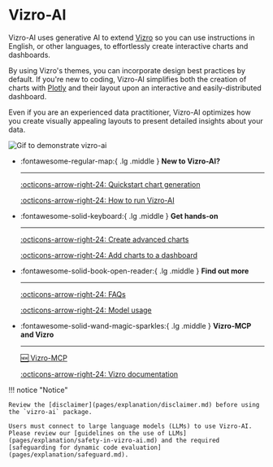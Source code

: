 # Vizro-AI

Vizro-AI uses generative AI to extend [Vizro](https://vizro.readthedocs.io) so you can use instructions in English, or other languages, to effortlessly create interactive charts and dashboards.

By using Vizro's themes, you can incorporate design best practices by default. If you're new to coding, Vizro-AI simplifies both the creation of charts with [Plotly](https://plotly.com/python/) and their layout upon an interactive and easily-distributed dashboard.

Even if you are an experienced data practitioner, Vizro-AI optimizes how you create visually appealing layouts to present detailed insights about your data.

<img src="https://raw.githubusercontent.com/mckinsey/vizro/main/.github/images/toolkit_vizro_ai.gif" alt="Gif to demonstrate vizro-ai">

<div class="grid cards" markdown>

- :fontawesome-regular-map:{ .lg .middle } __New to Vizro-AI?__

    ---

    [:octicons-arrow-right-24: Quickstart chart generation](pages/tutorials/quickstart.md)

    [:octicons-arrow-right-24: How to run Vizro-AI](pages/user-guides/run-vizro-ai.md)

- :fontawesome-solid-keyboard:{ .lg .middle } __Get hands-on__

    ---

    [:octicons-arrow-right-24: Create advanced charts](pages/user-guides/create-advanced-charts.md)

    [:octicons-arrow-right-24: Add charts to a dashboard](pages/user-guides/add-generated-chart-usecase.md)

- :fontawesome-solid-book-open-reader:{ .lg .middle } __Find out more__

    ---

    [:octicons-arrow-right-24: FAQs](pages/explanation/faq.md)

    [:octicons-arrow-right-24: Model usage](pages/user-guides/customize-vizro-ai.md)

- :fontawesome-solid-wand-magic-sparkles:{ .lg .middle } __Vizro-MCP and Vizro__

    ---

    [:new: Vizro-MCP](https://github.com/mckinsey/vizro/blob/main/vizro-mcp/README.md)

    [:octicons-arrow-right-24: Vizro documentation](https://vizro.readthedocs.io/)

</div>

!!! notice "Notice"

    Review the [disclaimer](pages/explanation/disclaimer.md) before using the `vizro-ai` package.

    Users must connect to large language models (LLMs) to use Vizro-AI. Please review our [guidelines on the use of LLMs](pages/explanation/safety-in-vizro-ai.md) and the required [safeguarding for dynamic code evaluation](pages/explanation/safeguard.md).
